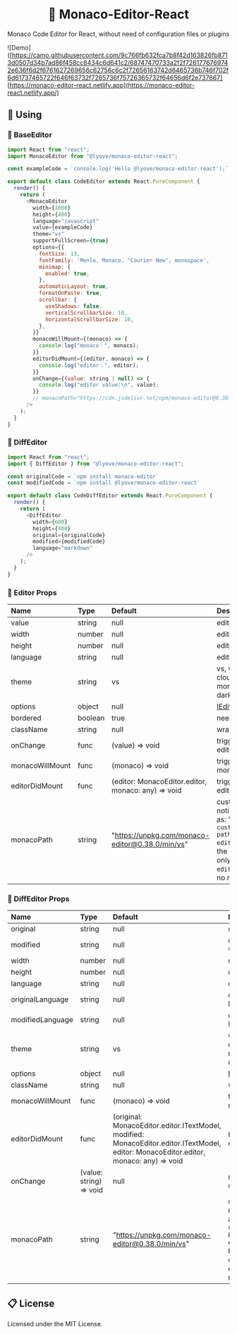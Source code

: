<h1 align='center'>💯 Monaco-Editor-React</h1>

Monaco Code Editor for React, without need of configuration files or plugins

![Demo]([https://camo.githubusercontent.com/9c766fb632fca7b8f42d163826fb8713d0507d34b7ad86f458cc8434c6d641c2/68747470733a2f2f7261776769742e636f6d2f6761627269656c62756c6c2f72656163742d6465736b746f702f6d61737465722f646f63732f7265736f75726365732f64656d6f2e737667] [https://monaco-editor-react.netlify.app](https://monaco-editor-react.netlify.app/)

## 💎 **Using**

### 📌 BaseEditor

```javascript
import React from "react";
import MonacoEditor from "@lyove/monaco-editor-react";

const exampleCode = `console.log('Hello @lyove/monaco-editor-react');`

export default class CodeEditor extends React.PureComponent {
  render() {
    return (
      <MonacoEditor
        width={1000}
        height={400}
        language="javascript"
        value={exampleCode}
        theme="vs"
        supportFullScreen={true}
        options={{
          fontSize: 13,
          fontFamily: 'Menlo, Monaco, "Courier New", monospace',
          minimap: {
            enabled: true,
          },
          automaticLayout: true,
          formatOnPaste: true,
          scrollbar: {
            useShadows: false,
            verticalScrollbarSize: 10,
            horizontalScrollbarSize: 10,
          },
        }}
        monacoWillMount={(monaco) => {
          console.log("monaco：", monaco);
        }}
        editorDidMount={(editor, monaco) => {
          console.log("editor：", editor);
        }}
        onChange={(value: string | null) => {
          console.log("editor value:\n", value);
        }}
        // monacoPath="https://cdn.jsdelivr.net/npm/monaco-editor@0.38.0/min/vs"
      />
    );
  }
}
```

### 📌 DiffEditor

```javascript
import React from "react";
import { DiffEditor } from "@lyove/monaco-editor-react";

const originalCode = `npm install monaco-editor`
const modifiedCode = `npm install @lyove/monaco-editor-react`

export default class CodeDiffEditor extends React.PureComponent {
  render() {
    return (
      <DiffEditor
        width={600}
        height={400}
        original={originalCode}
        modified={modifiedCode}
        language="markdown"
      />
    );
  }
}
```


### 🧩 Editor Props

| Name | Type | Default | Description |
|:--------------|:-------------|:-------------|:---------------|
| value | string | null | editor value |
| width | number | null | editor width |
| height | number | null | editor height |
| language | string | null | editor language |
| theme | string | vs | vs, vs-dark, active4d, clouds, chrome, monokai, solarized-dark, solarized-light |
| options | object | null | [IEditorOptions](https://microsoft.github.io/monaco-editor/api/interfaces/monaco.editor.ieditoroptions.html) |
| bordered | boolean | true | need bordered ? |
| className | string | null | wrapper class name |
| onChange | func | (value) => void | triggered when the editor value changes |
| monacoWillMount | func | (monaco) => void | triggered when the monaco will mounted |
| editorDidMount | func | (editor: MonacoEditor.editor, monaco: any) => void | triggered when the editor did mounted |
| monacoPath | string | "https://unpkg.com/monaco-editor@0.38.0/min/vs" | custom cdn path, notice: `monacoPath` such as: "`https://your-custom-cdn-path/monaco-editor@version/min/vs`", the end of the path can only be "`/monaco-editor@version/min/vs`", no need for "`/xxx.js`" |


### 🧩 DiffEditor Props

| Name | Type | Default | Description |
|:--------------|:-------------|:-------------|:---------------|
| original | string | null | diff editor original value |
| modified | string | null | diff editor modified value |
| width | number | null | diff editor width |
| height | number | null | diff editor height |
| language | string | null | diff editor language |
| originalLanguage | string | null | diff editor original language |
| modifiedLanguage | string | null | diff editor modified language |
| theme | string | vs | vs, vs-dark, active4d, clouds, chrome, monokai, solarized-dark, solarized-light |
| options | object | null | [IDiffEditorOptions](https://microsoft.github.io/monaco-editor/api/interfaces/monaco.editor.idiffeditorconstructionoptions.html) |
| className | string | null | wrapper class name |
| monacoWillMount | func | (monaco) => void | triggered when the monaco will mounted |
| editorDidMount | func | (original: MonacoEditor.editor.ITextModel, modified: MonacoEditor.editor.ITextModel, editor: MonacoEditor.editor, monaco: any) => void | triggered when the diff editor did mounted |
| onChange | (value: string) => void | null | modified model content change |
| monacoPath |string | "https://unpkg.com/monaco-editor@0.38.0/min/vs" | custom cdn path, notice: `monacoPath` such as: "`https://your-custom-cdn-path/monaco-editor@version/min/vs`", the end of the path can only be "`/monaco-editor@version/min/vs`", no need for "`/xxx.js`" |

## 📋 License
Licensed under the MIT License.
